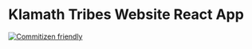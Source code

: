 # Klamath Tribes Website React App

[![Commitizen friendly](https://img.shields.io/badge/commitizen-friendly-brightgreen.svg)](http://commitizen.github.io/cz-cli/)
